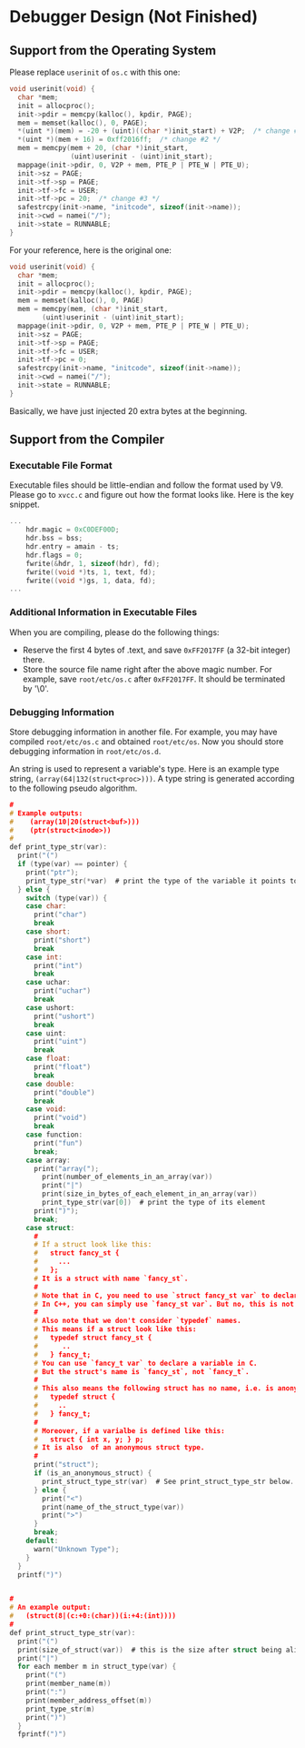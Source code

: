 # Debugger Design (Not Finished)

## Support from the Operating System

Please replace `userinit` of `os.c` with this one:
```c
void userinit(void) {
  char *mem;
  init = allocproc();
  init->pdir = memcpy(kalloc(), kpdir, PAGE);
  mem = memset(kalloc(), 0, PAGE);
  *(uint *)(mem) = -20 + (uint)((char *)init_start) + V2P;  /* change #1 */
  *(uint *)(mem + 16) = 0xff2016ff;  /* change #2 */
  mem = memcpy(mem + 20, (char *)init_start,
               (uint)userinit - (uint)init_start);
  mappage(init->pdir, 0, V2P + mem, PTE_P | PTE_W | PTE_U);
  init->sz = PAGE;
  init->tf->sp = PAGE;
  init->tf->fc = USER;
  init->tf->pc = 20;  /* change #3 */
  safestrcpy(init->name, "initcode", sizeof(init->name));
  init->cwd = namei("/");
  init->state = RUNNABLE;
}
```

For your reference, here is the original one:

```c
void userinit(void) {
  char *mem;
  init = allocproc();
  init->pdir = memcpy(kalloc(), kpdir, PAGE);
  mem = memset(kalloc(), 0, PAGE)
  mem = memcpy(mem, (char *)init_start,
        (uint)userinit - (uint)init_start);
  mappage(init->pdir, 0, V2P + mem, PTE_P | PTE_W | PTE_U);
  init->sz = PAGE;
  init->tf->sp = PAGE;
  init->tf->fc = USER;
  init->tf->pc = 0;
  safestrcpy(init->name, "initcode", sizeof(init->name));
  init->cwd = namei("/");
  init->state = RUNNABLE;
}
```

Basically, we have just injected 20 extra bytes at the beginning.

## Support from the Compiler

### Executable File Format

Executable files should be little-endian and follow the format used by V9. Please go to `xvcc.c` and figure out how the format looks like. Here is the key snippet.
```c
...
    hdr.magic = 0xC0DEF00D;
    hdr.bss = bss;
    hdr.entry = amain - ts;
    hdr.flags = 0;
    fwrite(&hdr, 1, sizeof(hdr), fd);
    fwrite((void *)ts, 1, text, fd);
    fwrite((void *)gs, 1, data, fd);
...
```

### Additional Information in Executable Files

When you are compiling, please do the following things:
- Reserve the first 4 bytes of .text, and save `0xFF2017FF` (a 32-bit integer) there.
- Store the source file name right after the above magic number. For example, save `root/etc/os.c` after `0xFF2017FF`. It should be terminated by '\0'.

### Debugging Information

Store debugging information in another file. For example, you may have compiled `root/etc/os.c` and obtained `root/etc/os`. Now you should store debugging information in `root/etc/os.d`.

An string is used to represent a variable's type. Here is an example type string, ```(array(64|132(struct<proc>)))```. A type string is generated according to the following pseudo algorithm.

```c
#
# Example outputs:
#    (array(10|20(struct<buf>)))
#    (ptr(struct<inode>)) 
# 
def print_type_str(var):
  print("(")
  if (type(var) == pointer) {
    print("ptr");
    print_type_str(*var)  # print the type of the variable it points to
  } else {
    switch (type(var)) {
    case char:
      print("char")
      break
    case short:
      print("short")
      break
    case int:
      print("int")
      break
    case uchar:
      print("uchar")
      break
    case ushort:
      print("ushort")
      break
    case uint:
      print("uint")
      break
    case float:
      print("float")
      break
    case double:
      print("double")
      break
    case void:
      print("void")
      break
    case function:
      print("fun")
      break;
    case array:
      print("array(");
        print(number_of_elements_in_an_array(var))
        print("|")
        print(size_in_bytes_of_each_element_in_an_array(var))
        print_type_str(var[0])  # print the type of its element
      print(")");
      break;
    case struct:
      #
      # If a struct look like this:
      #   struct fancy_st {
      #     ...
      #   };
      # It is a struct with name `fancy_st`.
      #
      # Note that in C, you need to use `struct fancy_st var` to declare a variable.
      # In C++, you can simply use `fancy_st var`. But no, this is not allowed in C.
      #
      # Also note that we don't consider `typedef` names.
      # This means if a struct look like this:
      #   typedef struct fancy_st {
      #      ..
      #   } fancy_t;
      # You can use `fancy_t var` to declare a variable in C.
      # But the struct's name is `fancy_st`, not `fancy_t`.
      #
      # This also means the following struct has no name, i.e. is anonymous:
      #   typedef struct {
      #     ..
      #   } fancy_t;
      #
      # Moreover, if a varialbe is defined like this:
      #   struct { int x, y; } p;
      # It is also  of an anonymous struct type.
      #
      print("struct");
      if (is_an_anonymous_struct) {
        print_struct_type_str(var)  # See print_struct_type_str below.
      } else {
        print("<")
        print(name_of_the_struct_type(var))
        print(">")
      }
      break;
    default:
      warn("Unknown Type");
    }
  }
  printf(")")


#
# An example output:
#   (struct(8|(c:+0:(char))(i:+4:(int))))
#
def print_struct_type_str(var):
  print("(")
  print(size_of_struct(var))  # this is the size after struct being aligned
  print("|")
  for each member m in struct_type(var) {
    print("(")
    print(member_name(m))
    print(":")
    print(member_address_offset(m))
    print_type_str(m)
    print(")")
  }
  fprintf(")")
```
